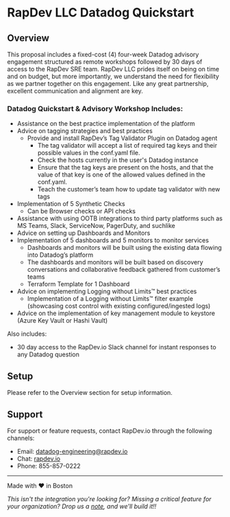 # RapDev LLC Datadog Quickstart
## Overview
This proposal includes a fixed-cost (4) four-week Datadog advisory engagement structured as remote workshops followed by 30 days of access to the RapDev SRE team. RapDev LLC prides itself on being on time and on budget, but more importantly, we understand the need for flexibility as we partner together on this engagement.  Like any great partnership, excellent communication and alignment are key.  

### Datadog Quickstart & Advisory Workshop Includes:
- Assistance on the best practice implementation of the platform
- Advice on tagging strategies and best practices
  - Provide and install RapDev’s Tag Validator Plugin on Datadog agent
    - The tag validator will accept a list of required tag keys and their possible values in the conf.yaml file.
    - Check the hosts currently in the user's Datadog instance
    - Ensure that the tag keys are present on the hosts, and that the value of that key is one of the allowed values defined in the conf.yaml. 
    - Teach the customer’s team how to update tag validator with new tags
- Implementation of 5 Synthetic Checks 
  - Can be Browser checks or API checks 
- Assistance with using OOTB integrations to third party platforms such as MS Teams, Slack, ServiceNow, PagerDuty, and suchlike 
- Advice on setting up Dashboards and Monitors
- Implementation of 5 dashboards and 5 monitors to monitor services
  - Dashboards and monitors will be built using the existing data flowing into Datadog’s platform
  - The dashboards and monitors will be built based on discovery conversations and collaborative feedback gathered from customer’s teams
  - Terraform Template for 1 Dashboard
- Advice on implementing Logging without Limits&trade; best practices
  - Implementation of a Logging without Limits&trade; filter example (showcasing cost control with existing configured/ingested logs)
- Advice on the implementation of key management module to keystore (Azure Key Vault or Hashi Vault)

Also includes:
- 30 day access to the RapDev.io Slack channel for instant responses to any Datadog question

## Setup

Please refer to the Overview section for setup information. 

## Support
For support or feature requests, contact RapDev.io through the following channels:

- Email: datadog-engineering@rapdev.io
- Chat: [rapdev.io](https://www.rapdev.io/#Get-in-touch)
- Phone: 855-857-0222

---
Made with ❤️ in Boston

*This isn't the integration you're looking for? Missing a critical feature for your organization? Drop us a [note](mailto:datadog-engineering@rapdev.io), and we'll build it!!*
